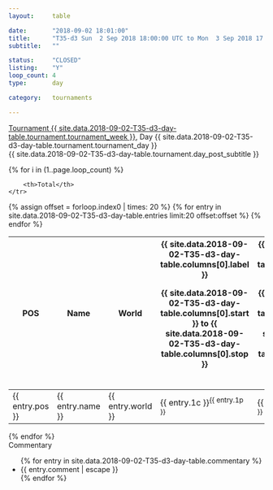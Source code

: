 ```yaml
---
layout: 	table

date: 		"2018-09-02 18:01:00"
title: 		"T35-d3 Sun  2 Sep 2018 18:00:00 UTC to Mon  3 Sep 2018 17:59:59 UTC"
subtitle: 	""

status:     "CLOSED"
listing:    "Y"
loop_count: 4
type:       day

category: 	tournaments

---
```

<div class="table_header">
    <span class="table_title">
        <a href="{{ site.data.2018-09-02-T35-d3-day-table.tournament.week_results_table_url }}">
        Tournament {{ site.data.2018-09-02-T35-d3-day-table.tournament.tournament_week }}</a>, Day {{ site.data.2018-09-02-T35-d3-day-table.tournament.tournament_day }}
    </span><br>
    <span class="table_subtitle">
        {{ site.data.2018-09-02-T35-d3-day-table.tournament.day_post_subtitle }}
    </span>  
</div>

{% for i in (1..page.loop_count) %}
<br>
<table class="day_table">
  <colgroup>
    <col style="width:18px">
    <col style="width:55px">
    <col style="width:55px">
    <col style="width:12px">
    <col style="width:12px">
    <col style="width:12px">
    <col style="width:12px">
    <col style="width:12px">
    <col style="width:12px">
    <col style="width:12px">
    <col style="width:12px">
    <col style="width:12px">
    <col style="width:12px">
    <col style="width:12px">
    <col style="width:12px">
    <col style="width:12px">
    <col style="width:12px">
    <col style="width:12px">
    <col style="width:12px">
    <col style="width:12px">
    <col style="width:12px">
    <col style="width:12px">
    <col style="width:12px">
    <col style="width:12px">
    <col style="width:12px">
    <col style="width:12px">
    <col style="width:12px">
    <col style="width:18px">
  </colgroup>  
  <thead>
    <tr>
        <th>POS</th>
        <th class="AlignLeft">Name</th>
        <th class="AlignLeft">World</th>

<th><div class="label">{{ site.data.2018-09-02-T35-d3-day-table.columns[0].label }}<p class="onhover">{{ site.data.2018-09-02-T35-d3-day-table.columns[0].start }} to {{ site.data.2018-09-02-T35-d3-day-table.columns[0].stop }}</p></div>​</th>
<th><div class="label">{{ site.data.2018-09-02-T35-d3-day-table.columns[1].label }}<p class="onhover">{{ site.data.2018-09-02-T35-d3-day-table.columns[1].start }} to {{ site.data.2018-09-02-T35-d3-day-table.columns[1].stop }}</p></div>​</th>
<th><div class="label">{{ site.data.2018-09-02-T35-d3-day-table.columns[2].label }}<p class="onhover">{{ site.data.2018-09-02-T35-d3-day-table.columns[2].start }} to {{ site.data.2018-09-02-T35-d3-day-table.columns[2].stop }}</p></div>​</th>
<th><div class="label">{{ site.data.2018-09-02-T35-d3-day-table.columns[3].label }}<p class="onhover">{{ site.data.2018-09-02-T35-d3-day-table.columns[3].start }} to {{ site.data.2018-09-02-T35-d3-day-table.columns[3].stop }}</p></div>​</th>
<th><div class="label">{{ site.data.2018-09-02-T35-d3-day-table.columns[4].label }}<p class="onhover">{{ site.data.2018-09-02-T35-d3-day-table.columns[4].start }} to {{ site.data.2018-09-02-T35-d3-day-table.columns[4].stop }}</p></div>​</th>
<th><div class="label">{{ site.data.2018-09-02-T35-d3-day-table.columns[5].label }}<p class="onhover">{{ site.data.2018-09-02-T35-d3-day-table.columns[5].start }} to {{ site.data.2018-09-02-T35-d3-day-table.columns[5].stop }}</p></div>​</th>
<th><div class="label">{{ site.data.2018-09-02-T35-d3-day-table.columns[6].label }}<p class="onhover">{{ site.data.2018-09-02-T35-d3-day-table.columns[6].start }} to {{ site.data.2018-09-02-T35-d3-day-table.columns[6].stop }}</p></div>​</th>
<th><div class="label">{{ site.data.2018-09-02-T35-d3-day-table.columns[7].label }}<p class="onhover">{{ site.data.2018-09-02-T35-d3-day-table.columns[7].start }} to {{ site.data.2018-09-02-T35-d3-day-table.columns[7].stop }}</p></div>​</th>
<th><div class="label">{{ site.data.2018-09-02-T35-d3-day-table.columns[8].label }}<p class="onhover">{{ site.data.2018-09-02-T35-d3-day-table.columns[8].start }} to {{ site.data.2018-09-02-T35-d3-day-table.columns[8].stop }}</p></div>​</th>
<th><div class="label">{{ site.data.2018-09-02-T35-d3-day-table.columns[9].label }}<p class="onhover">{{ site.data.2018-09-02-T35-d3-day-table.columns[9].start }} to {{ site.data.2018-09-02-T35-d3-day-table.columns[9].stop }}</p></div>​</th>
<th><div class="label">{{ site.data.2018-09-02-T35-d3-day-table.columns[10].label }}<p class="onhover">{{ site.data.2018-09-02-T35-d3-day-table.columns[10].start }} to {{ site.data.2018-09-02-T35-d3-day-table.columns[10].stop }}</p></div>​</th>

<th><div class="label">{{ site.data.2018-09-02-T35-d3-day-table.columns[11].label }}<p class="onhover">{{ site.data.2018-09-02-T35-d3-day-table.columns[11].start }} to {{ site.data.2018-09-02-T35-d3-day-table.columns[11].stop }}</p></div>​</th>
<th><div class="label">{{ site.data.2018-09-02-T35-d3-day-table.columns[12].label }}<p class="onhover">{{ site.data.2018-09-02-T35-d3-day-table.columns[12].start }} to {{ site.data.2018-09-02-T35-d3-day-table.columns[12].stop }}</p></div>​</th>
<th><div class="label">{{ site.data.2018-09-02-T35-d3-day-table.columns[13].label }}<p class="onhover">{{ site.data.2018-09-02-T35-d3-day-table.columns[13].start }} to {{ site.data.2018-09-02-T35-d3-day-table.columns[13].stop }}</p></div>​</th>
<th><div class="label">{{ site.data.2018-09-02-T35-d3-day-table.columns[14].label }}<p class="onhover">{{ site.data.2018-09-02-T35-d3-day-table.columns[14].start }} to {{ site.data.2018-09-02-T35-d3-day-table.columns[14].stop }}</p></div>​</th>
<th><div class="label">{{ site.data.2018-09-02-T35-d3-day-table.columns[15].label }}<p class="onhover">{{ site.data.2018-09-02-T35-d3-day-table.columns[15].start }} to {{ site.data.2018-09-02-T35-d3-day-table.columns[15].stop }}</p></div>​</th>
<th><div class="label">{{ site.data.2018-09-02-T35-d3-day-table.columns[16].label }}<p class="onhover">{{ site.data.2018-09-02-T35-d3-day-table.columns[16].start }} to {{ site.data.2018-09-02-T35-d3-day-table.columns[16].stop }}</p></div>​</th>
<th><div class="label">{{ site.data.2018-09-02-T35-d3-day-table.columns[17].label }}<p class="onhover">{{ site.data.2018-09-02-T35-d3-day-table.columns[17].start }} to {{ site.data.2018-09-02-T35-d3-day-table.columns[17].stop }}</p></div>​</th>
<th><div class="label">{{ site.data.2018-09-02-T35-d3-day-table.columns[18].label }}<p class="onhover">{{ site.data.2018-09-02-T35-d3-day-table.columns[18].start }} to {{ site.data.2018-09-02-T35-d3-day-table.columns[18].stop }}</p></div>​</th>
<th><div class="label">{{ site.data.2018-09-02-T35-d3-day-table.columns[19].label }}<p class="onhover">{{ site.data.2018-09-02-T35-d3-day-table.columns[19].start }} to {{ site.data.2018-09-02-T35-d3-day-table.columns[19].stop }}</p></div>​</th>
<th><div class="label">{{ site.data.2018-09-02-T35-d3-day-table.columns[20].label }}<p class="onhover">{{ site.data.2018-09-02-T35-d3-day-table.columns[20].start }} to {{ site.data.2018-09-02-T35-d3-day-table.columns[20].stop }}</p></div>​</th>

<th><div class="label">{{ site.data.2018-09-02-T35-d3-day-table.columns[21].label }}<p class="onhover">{{ site.data.2018-09-02-T35-d3-day-table.columns[21].start }} to {{ site.data.2018-09-02-T35-d3-day-table.columns[21].stop }}</p></div>​</th>
<th><div class="label">{{ site.data.2018-09-02-T35-d3-day-table.columns[22].label }}<p class="onhover">{{ site.data.2018-09-02-T35-d3-day-table.columns[22].start }} to {{ site.data.2018-09-02-T35-d3-day-table.columns[22].stop }}</p></div>​</th>
<th><div class="label">{{ site.data.2018-09-02-T35-d3-day-table.columns[23].label }}<p class="onhover">{{ site.data.2018-09-02-T35-d3-day-table.columns[23].start }} to {{ site.data.2018-09-02-T35-d3-day-table.columns[23].stop }}</p></div>​</th>

        <th>Total</th>
    </tr>
  </thead>
  {% assign offset = forloop.index0 | times: 20 %}
<tbody>
{% for entry in site.data.2018-09-02-T35-d3-day-table.entries limit:20 offset:offset %}
  <tr>
    <td class="pl{{ entry.pos }}">{{ entry.pos }}</td>
    <td class="AlignLeft">{{ entry.name }}</td>
    <td class="AlignLeft">{{ entry.world }}</td>
    <td class="pl{{ entry.1p }}">{{ entry.1c }}<sup>{{ entry.1p }}</sup></td>
    <td class="pl{{ entry.2p }}">{{ entry.2c }}<sup>{{ entry.2p }}</sup></td>
    <td class="pl{{ entry.3p }}">{{ entry.3c }}<sup>{{ entry.3p }}</sup></td>
    <td class="pl{{ entry.4p }}">{{ entry.4c }}<sup>{{ entry.4p }}</sup></td>
    <td class="pl{{ entry.5p }}">{{ entry.5c }}<sup>{{ entry.5p }}</sup></td>
    <td class="pl{{ entry.6p }}">{{ entry.6c }}<sup>{{ entry.6p }}</sup></td>
    <td class="pl{{ entry.7p }}">{{ entry.7c }}<sup>{{ entry.7p }}</sup></td>
    <td class="pl{{ entry.8p }}">{{ entry.8c }}<sup>{{ entry.8p }}</sup></td>
    <td class="pl{{ entry.9p }}">{{ entry.9c }}<sup>{{ entry.9p }}</sup></td>
    <td class="pl{{ entry.10p }}">{{ entry.10c }}<sup>{{ entry.10p }}</sup></td>
    <td class="pl{{ entry.11p }}">{{ entry.11c }}<sup>{{ entry.11p }}</sup></td>
    <td class="pl{{ entry.12p }}">{{ entry.12c }}<sup>{{ entry.12p }}</sup></td>
    <td class="pl{{ entry.13p }}">{{ entry.13c }}<sup>{{ entry.13p }}</sup></td>
    <td class="pl{{ entry.14p }}">{{ entry.14c }}<sup>{{ entry.14p }}</sup></td>
    <td class="pl{{ entry.15p }}">{{ entry.15c }}<sup>{{ entry.15p }}</sup></td>
    <td class="pl{{ entry.16p }}">{{ entry.16c }}<sup>{{ entry.16p }}</sup></td>
    <td class="pl{{ entry.17p }}">{{ entry.17c }}<sup>{{ entry.17p }}</sup></td>
    <td class="pl{{ entry.18p }}">{{ entry.18c }}<sup>{{ entry.18p }}</sup></td>
    <td class="pl{{ entry.19p }}">{{ entry.19c }}<sup>{{ entry.19p }}</sup></td>
    <td class="pl{{ entry.20p }}">{{ entry.20c }}<sup>{{ entry.20p }}</sup></td>
    <td class="pl{{ entry.21p }}">{{ entry.21c }}<sup>{{ entry.21p }}</sup></td>
    <td class="pl{{ entry.22p }}">{{ entry.22c }}<sup>{{ entry.22p }}</sup></td>
    <td class="pl{{ entry.23p }}">{{ entry.23c }}<sup>{{ entry.23p }}</sup></td>
    <td class="pl{{ entry.24p }}">{{ entry.24c }}<sup>{{ entry.24p }}</sup></td>
    <td>{{ entry.total }}</td>
  </tr>
{% endfor %}  
</tbody>
</table>
<div class="leaderboard"></div>
{% endfor %}

<div class="commentary">
  <span class="commentary_title">Commentary</span>
  <ul>
    {% for entry in site.data.2018-09-02-T35-d3-day-table.commentary %}
    <li class="commentary_list">{{ entry.comment | escape }}</li>
    {% endfor %}
  </ul>
</div>



